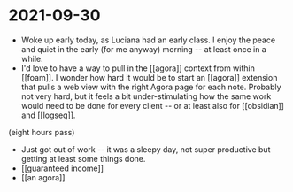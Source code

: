 # 2021-09-30

- Woke up early today, as Luciana had an early class. I enjoy the peace and quiet in the early (for me anyway) morning -- at least once in a while.
- I'd love to have a way to pull in the [[agora]] context from within [[foam]]. I wonder how hard it would be to start an [[agora]] extension that pulls a web view with the right Agora page for each note. Probably not very hard, but it feels a bit under-stimulating how the same work would need to be done for every client -- or at least also for [[obsidian]] and [[logseq]]. 

(eight hours pass)

- Just got out of work -- it was a sleepy day, not super productive but getting at least some things done.
- [[guaranteed income]]
- [[an agora]]